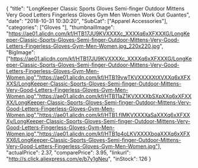 {
	"title": "LongKeeper Classic Sports Gloves Semi-finger Outdoor Mittens Very Good Letters Fingerless Gloves Gym Men Women Work Out Guantes",
	"date": "2018-10-31 10:30:20",
	"SubCat": ["Apparel Accessories"],
	"categories": ["Gloves "],
	"thumbnailImage": "https://ae01.alicdn.com/kf/HTB17JU9KVXXXXc_XXXXq6xXFXXXG/LongKeeper-Classic-Sports-Gloves-Semi-finger-Outdoor-Mittens-Very-Good-Letters-Fingerless-Gloves-Gym-Men-Women.jpg_220x220.jpg",
	"BigImage": ["https://ae01.alicdn.com/kf/HTB17JU9KVXXXXc_XXXXq6xXFXXXG/LongKeeper-Classic-Sports-Gloves-Semi-finger-Outdoor-Mittens-Very-Good-Letters-Fingerless-Gloves-Gym-Men-Women.jpg","https://ae01.alicdn.com/kf/HTB19vwTKVXXXXXtXVXXq6xXFXXXS/LongKeeper-Classic-Sports-Gloves-Semi-finger-Outdoor-Mittens-Very-Good-Letters-Fingerless-Gloves-Gym-Men-Women.jpg","https://ae01.alicdn.com/kf/HTB11aZ1KVXXXXbSXpXXq6xXFXXXX/LongKeeper-Classic-Sports-Gloves-Semi-finger-Outdoor-Mittens-Very-Good-Letters-Fingerless-Gloves-Gym-Men-Women.jpg","https://ae01.alicdn.com/kf/HTB1.fIMKVXXXXaSaXXXq6xXFXXXy/LongKeeper-Classic-Sports-Gloves-Semi-finger-Outdoor-Mittens-Very-Good-Letters-Fingerless-Gloves-Gym-Men-Women.jpg","https://ae01.alicdn.com/kf/HTB1p4oLKVXXXXboaXXXq6xXFXXX6/LongKeeper-Classic-Sports-Gloves-Semi-finger-Outdoor-Mittens-Very-Good-Letters-Fingerless-Gloves-Gym-Men-Women.jpg"],
	"actualPrice": 2.37,
	"comparePrice": 3.95,
	"linkurl": "http://s.click.aliexpress.com/e/b7y1gNeu",
	"inStock": 126
}
